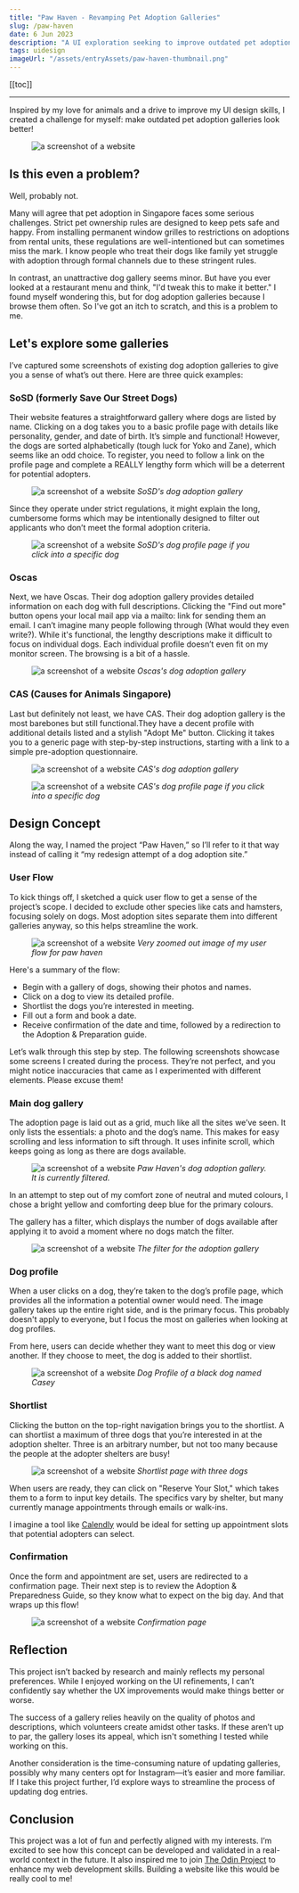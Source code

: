 ```yaml
---
title: "Paw Haven - Revamping Pet Adoption Galleries"
slug: /paw-haven
date: 6 Jun 2023
description: "A UI exploration seeking to improve outdated pet adoption galleries in Singapore"
tags: uidesign
imageUrl: "/assets/entryAssets/paw-haven-thumbnail.png"
---
```


[[toc]]

---

Inspired by my love for animals and a drive to improve my UI design skills, I created a challenge for myself: make outdated pet adoption galleries look better! 

<figure>
  <img src="/assets/entryAssets/paw-haven-9.png" alt="a screenshot of a website">
</figure>

## Is this even a problem?
Well, probably not.

Many will agree that pet adoption in Singapore faces some serious challenges. Strict pet ownership rules are designed to keep pets safe and happy. From installing permanent window grilles to restrictions on adoptions from rental units, these regulations are well-intentioned but can sometimes miss the mark. I know people who treat their dogs like family yet struggle with adoption through formal channels due to these stringent rules.

In contrast, an unattractive dog gallery seems minor. But have you ever looked at a restaurant menu and think, "I'd tweak this to make it better." I found myself wondering this, but for dog adoption galleries because I browse them often. So I've got an itch to scratch, and this is a problem to me.

## Let's explore some galleries
I’ve captured some screenshots of existing dog adoption galleries to give you a sense of what’s out there. Here are three quick examples:

### SoSD (formerly Save Our Street Dogs)
Their website features a straightforward gallery where dogs are listed by name. Clicking on a dog takes you to a basic profile page with details like personality, gender, and date of birth. It’s simple and functional! However, the dogs are sorted alphabetically (tough luck for Yoko and Zane), which seems like an odd choice. To register, you need to follow a link on the profile page and complete a REALLY lengthy form which will be a deterrent for potential adopters.

<figure>
  <img src="/assets/entryAssets/paw-haven-1.png" alt="a screenshot of a website">
  <em>SoSD's dog adoption gallery</em>
</figure>

Since they operate under strict regulations, it might explain the long, cumbersome forms which may be intentionally designed to filter out applicants who don’t meet the formal adoption criteria.

<figure>
  <img src="/assets/entryAssets/paw-haven-2.png" alt="a screenshot of a website">
  <em>SoSD's dog profile page if you click into a specific dog</em>
</figure>

### Oscas
Next, we have Oscas. Their dog adoption gallery provides detailed information on each dog with full descriptions. Clicking the "Find out more" button opens your local mail app via a mailto: link for sending them an email. I can’t imagine many people following through (What would they even write?). While it's functional, the lengthy descriptions make it difficult to focus on individual dogs. Each individual profile doesn’t even fit on my monitor screen. The browsing is a bit of a hassle.

<figure>
  <img src="/assets/entryAssets/paw-haven-3.png" alt="a screenshot of a website">
  <em>Oscas's dog adoption gallery</em>
</figure>

### CAS (Causes for Animals Singapore)
Last but definitely not least, we have CAS. Their dog adoption gallery is the most barebones but still functional.They have a decent profile with additional details listed and a stylish "Adopt Me" button. Clicking it takes you to a generic page with step-by-step instructions, starting with a link to a simple pre-adoption questionnaire.

<figure>
  <img src="/assets/entryAssets/paw-haven-4.png" alt="a screenshot of a website">
  <em>CAS's dog adoption gallery</em>
</figure>

<figure>
  <img src="/assets/entryAssets/paw-haven-5.png" alt="a screenshot of a website">
  <em>CAS's dog profile page if you click into a specific dog</em>
</figure>

## Design Concept
Along the way, I named the project “Paw Haven,” so I’ll refer to it that way instead of calling it “my redesign attempt of a dog adoption site.”

### User Flow
To kick things off, I sketched a quick user flow to get a sense of the project’s scope. I decided to exclude other species like cats and hamsters, focusing solely on dogs. Most adoption sites separate them into different galleries anyway, so this helps streamline the work.
<figure>
  <img src="/assets/entryAssets/paw-haven-6.png" alt="a screenshot of a website">
  <em>Very zoomed out image of my user flow for paw haven</em>
</figure>

Here's a summary of the flow:

- Begin with a gallery of dogs, showing their photos and names.
- Click on a dog to view its detailed profile.
- Shortlist the dogs you’re interested in meeting.
- Fill out a form and book a date.
- Receive confirmation of the date and time, followed by a redirection to the Adoption & Preparation guide.

Let’s walk through this step by step. The following screenshots showcase some screens I created during the process. They’re not perfect, and you might notice inaccuracies that came as I experimented with different elements. Please excuse them!

### Main dog gallery
The adoption page is laid out as a grid, much like all the sites we’ve seen. It only lists the essentials: a photo and the dog’s name. This makes for easy scrolling and less information to sift through. It uses infinite scroll, which keeps going as long as there are dogs available. 

<figure>
  <img src="/assets/entryAssets/paw-haven-7.png" alt="a screenshot of a website">
  <em>Paw Haven's dog adoption gallery. It is currently filtered.</em>
</figure>

In an attempt to step out of my comfort zone of neutral and muted colours, I chose a bright yellow and comforting deep blue for the primary colours. 

The gallery has a filter, which displays the number of dogs available after applying it to avoid a moment where no dogs match the filter.

<figure>
  <img src="/assets/entryAssets/paw-haven-8.png" alt="a screenshot of a website">
  <em>The filter for the adoption gallery</em>
</figure>

### Dog profile
When a user clicks on a dog, they’re taken to the dog’s profile page, which provides all the information a potential owner would need. The image gallery takes up the entire right side, and is the primary focus. This probably doesn't apply to everyone, but I focus the most on galleries when looking at dog profiles.

From here, users can decide whether they want to meet this dog or view another. If they choose to meet, the dog is added to their shortlist.

<figure>
  <img src="/assets/entryAssets/paw-haven-9.png" alt="a screenshot of a website">
  <em>Dog Profile of a black dog named Casey</em>
</figure>

### Shortlist
Clicking the button on the top-right navigation brings you to the shortlist. A can shortlist a maximum of three dogs that you’re interested in at the adoption shelter. Three is an arbitrary number, but not too many because the people at the adopter shelters are busy!

<figure>
  <img src="/assets/entryAssets/paw-haven-10.png" alt="a screenshot of a website">
  <em>Shortlist page with three dogs</em>
</figure>

When users are ready, they can click on "Reserve Your Slot," which takes them to a form to input key details. The specifics vary by shelter, but many currently manage appointments through emails or walk-ins.

I imagine a tool like [Calendly]("https://calendly.com/features") would be ideal for setting up appointment slots that potential adopters can select.

### Confirmation
Once the form and appointment are set, users are redirected to a confirmation page. Their next step is to review the Adoption & Preparedness Guide, so they know what to expect on the big day. And that wraps up this flow!

<figure>
  <img src="/assets/entryAssets/paw-haven-11.png" alt="a screenshot of a website">
  <em>Confirmation page</em>
</figure>

## Reflection
This project isn’t backed by research and mainly reflects my personal preferences. While I enjoyed working on the UI refinements, I can’t confidently say whether the UX improvements would make things better or worse.

The success of a gallery relies heavily on the quality of photos and descriptions, which volunteers create amidst other tasks. If these aren’t up to par, the gallery loses its appeal, which isn't something I tested while working on this.

Another consideration is the time-consuming nature of updating galleries, possibly why many centers opt for Instagram—it’s easier and more familiar. If I take this project further, I’d explore ways to streamline the process of updating dog entries.


## Conclusion
This project was a lot of fun and perfectly aligned with my interests. I’m excited to see how this concept can be developed and validated in a real-world context in the future. It also inspired me to join [The Odin Project]("https://www.theodinproject.com/") to enhance my web development skills. Building a website like this would be really cool to me!




